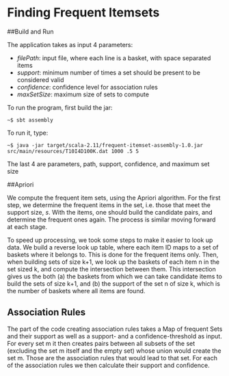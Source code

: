 # Finding Frequent Itemsets

##Build and Run

The application takes as input 4 parameters:

  - *filePath*: input file, where each line is a basket, with space separated items
  - *support*: minimum number of times a set should be present to be considered valid
  - *confidence*: confidence level for association rules
  - *maxSetSize*: maximum size of sets to compute

To run the program, first build the jar:

```
~$ sbt assembly 
```

To run it, type:

```
~$ java -jar target/scala-2.11/frequent-itemset-assembly-1.0.jar src/main/resources/T10I4D100K.dat 1000 .5 5
```

The last 4 are parameters, path, support, confidence, and maximum set size

##Apriori

We compute the frequent item sets, using the Apriori algorithm.
For the first step, we determine the frequent items in the set, i.e. those that meet the support size, *s*. With the items, one should build the candidate pairs, and determine the frequent ones again. The process is similar moving forward at each stage.

To speed up processing, we took some steps to make it easier to look up data. We build a reverse look up table, where each item ID maps to a set of baskets where it belongs to. This is done for the frequent items only. 
Then, when building sets of size k+1, we look up the baskets of each item n in the set sized k, and compute the intersection between them. 
This intersection gives us the both (a) the baskets from which we can take candidate items to build the sets of size k+1, and (b) the support of the set n of size k, which is the number of baskets where all items are found.


## Association Rules
The part of the code creating association rules takes a Map of frequent Sets and their support as well as a
support- and a confidence-threshold as input. For every set m it then creates pairs between all subsets of the set
(excluding the set m itself and the empty set) whose union would create the set m. Those are the association rules
that would lead to that set. For each of the association rules we then calculate their support and confidence.
